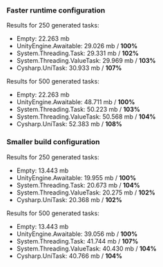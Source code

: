 ### Faster runtime configuration

Results for 250 generated tasks:
* Empty: 22.263 mb
* UnityEngine.Awaitable: 29.026 mb / **100%**
* System.Threading.Task: 29.331 mb / **102%**
* System.Threading.ValueTask: 29.969 mb / **103%**
* Cysharp.UniTask: 30.933 mb / **107%**

Results for 500 generated tasks:
* Empty: 22.263 mb
* UnityEngine.Awaitable: 48.711 mb / **100%**
* System.Threading.Task: 50.223 mb / **103%**
* System.Threading.ValueTask: 50.568 mb / **104%**
* Cysharp.UniTask: 52.383 mb / **108%**

### Smaller build configuration
Results for 250 generated tasks:
* Empty: 13.443 mb
* UnityEngine.Awaitable: 19.955 mb / **100%**
* System.Threading.Task: 20.673 mb / **104%**
* System.Threading.ValueTask: 20.275 mb / **102%**
* Cysharp.UniTask: 20.368 mb / **102%**

Results for 500 generated tasks:
* Empty: 13.443 mb
* UnityEngine.Awaitable: 39.056 mb / **100%**
* System.Threading.Task: 41.744 mb / **107%**
* System.Threading.ValueTask: 40.430 mb / **104%**
* Cysharp.UniTask: 40.766 mb / **104%**